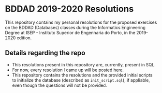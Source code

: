 # BDDAD 2019-2020 Resolutions #

This repository contains my personal resolutions for the proposed exercises on the BDDAD (Databases) classes during the Informatics Engineering Degree at ISEP - Instituto Superior de Engenharia do Porto, in the 2019-2020 edition.

## Details regarding the repo

- This resolutions present in this repository are, currently, present in SQL.
- For now, every resolution I came up will be posted here.
- This repository contains the resolutions and the provided initial scripts to initialize the database (described as `init_script.sql`), if appliable, even though the questions will not be provided.